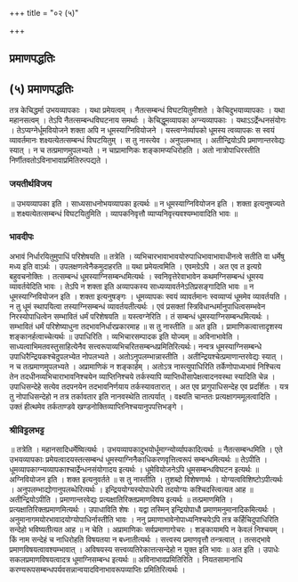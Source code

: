 +++
title = "०२ (५)"

+++


## प्रमाणपद्धतिः

## (५) **प्रमाणपद्धतिः**

तत्र केचिद्धर्मा उभयव्यापकाः । यथा प्रमेयत्वम् । नैतत्सम्बन्धं विघटयितुमीशते । केचिदुभयाव्यापकाः । यथा महानसत्वम् । तेऽपि नैतत्सम्बन्धविघटनाय समर्थाः । केचिद्धूमव्यापका अग्न्यव्यापकाः । यथाऽऽर्द्रेन्धनसंयोगः । तेऽप्यग्नेर्धूमवियोजने शक्ता अपि न धूमस्याग्निवियोजने । यस्त्वग्नेर्व्यापको धूमस्य त्वव्यापकः स स्वयं व्यावर्तमानः शक्ष्यत्येतत्सम्बन्धं विघटयितुम् । स तु नास्त्येव । अनुपलम्भात् । अतीन्द्रियोऽपि प्रमाणान्तरवेद्यः स्यात् । न च तत्प्रमाणमुपलभ्यते । न चाप्रामाणिकः शङ्कामप्यधिरोहति । अतो नात्रोपाधिरस्तीति निर्णीतवतोऽविनाभावाप्रमितिरुत्पद्यते ।

### **जयतीर्थविजय**

॥ उभयव्यापका इति । साध्यसाधनोभयव्यापका इत्यर्थः ॥ न धूमस्याग्निवियोजन इति । शक्ता इत्यनुषज्यते ॥ शक्ष्यत्येतत्सम्बन्धं विघटयितुमिति । व्यापकनिवृत्तौ व्याप्यनिवृत्त्यवश्यम्भावादिति भावः ॥

### **भावदीपः**

अभावं निर्धारयितुमुपाधिं परिशेषयति ॥ तत्रेति । व्यभिचारभावाभावयोरुपाधिभावाभावाधीनत्वे सतीति वा धर्मेषु मध्य इति वाऽर्थः । उपलक्षणत्वेनैकमुदाहरति ॥ यथा प्रमेयत्वमिति । एवमग्रेऽपि । अत एव त इत्यग्रे बहुवचनोक्तिः । तत्सम्बन्धं धूमस्याग्निसम्बन्धमित्यर्थः । स्वनिवृत्तेरेवाभावेन कथमग्निसम्बन्धं धूमस्य व्यावर्तयेदिति भावः । तेऽपि न शक्ता इति अव्यापकस्य साध्यव्यावर्तनेऽतिप्रसङ्गादिति भावः ॥ न धूमस्याग्निवियोजन इति । शक्ता इत्यनुषङ्गः । धूमव्यापकः स्वयं व्यावर्तमानः स्वव्याप्यं धूममेव व्यावर्तयति । न तु धूमं स्थापयित्वा तस्याग्निसम्बन्धं व्यावर्तयतीत्यर्थः । एवं प्रसक्तां स्त्रिविधान्धर्मानुपाधित्वसम्भवेन निरस्योपाधित्वेन सम्भावितं धर्मं परिशेषयति ॥ यस्त्वग्नेरिति । तं सम्बन्धं धूमस्याग्निसम्बन्धमित्यर्थः । सम्भावितं धर्मं परिशेष्याधुना तदभावनिर्धारप्रकारमाह ॥ स तु नास्तीति ॥ अत इति । प्रामाणिकत्वात्तादृशस्य शङ्कानर्हत्वाच्चेत्यर्थः ॥ उपाधिरिति । व्यभिचारसम्पादक इति योज्यम् ॥ अविनाभावेति । साध्यत्वाभिमतवस्तुसाहित्येनैव सत्त्वरूपाव्यभिचरितसम्बन्धप्रमितिरित्यर्थः। नन्वत्र धूमस्याग्निसम्बन्धे उपाधिरैन्द्रियकश्चेदुपलभ्येत नोपलभ्यते । अतोऽनुपलम्भान्नास्तीति । अतीन्द्रियश्चेत्प्रमाणान्तरवेद्यः स्यात् । न च तत्प्रमाणमुपलभ्यते । अप्रामाणिकं न शङ्कार्हम् । अतोऽत्र नास्त्युपाधिरिति तर्केणोपाध्यभावं निश्चित्य तेन तदधीनव्यभिचाराभावनिश्चयेन व्याप्तिनिश्चये तर्कस्यापि व्याप्तिधीसापेक्षत्वादनवस्था स्यादिति चेन्न । उपाधिसन्देहे सत्येव तदपनयेन तदभावनिर्णयाय तर्कस्यावतारात् । अत एव प्रागुपाधिसन्देह एव प्रदर्शितः । यत्र तु नोपाधिसन्देहो न तत्र तर्कावतार इति नानवस्थेति तात्पर्यात् । वक्ष्यति चान्ततः प्रत्यक्षागममूलत्वादिति । उक्तं हीत्थमेव तर्कताण्डवे खण्डनोक्तिव्याप्तिनिश्चयानुपपत्तिभङ्गे ।

### **श्रीविट्टलभट्ट**

॥ तत्रेति । महानसादिधर्मेष्वित्यर्थः । उभयव्यापकादुभयोर्धूमाग्न्योर्व्यापकादित्यर्थः ॥ नैतत्सम्बन्धमिति । एते उभयव्यापकाः प्रमेयत्वादयस्तत्सम्बन्धं धूमस्याग्निनैकाधिकरणवृत्तित्वरूपं सम्बन्धमित्यर्थः ॥ तेऽपीति । धूमव्यापकाग्न्यव्यापकाश्चार्द्रेन्धनसंयोगादय इत्यर्थः । धूमेवियोजनेऽपि धूमसम्बन्धविघटन इत्यर्थः ॥ अग्निवियोजन इति । शक्त इत्यनुवर्तते ॥ स तु नास्तीति । तुशब्दो विशेषणार्थः । योग्यत्वविशिष्टोऽपीत्यर्थः । अनुपलम्भाद्योगानुपलब्धेरित्यर्थः । इन्द्रिययोग्यस्योपाधेरपि तदयोग्यः कश्चिदस्त्वित्यत आह ॥ अतीन्द्रियोऽपीति । प्रमाणान्तरवेद्यः प्रत्यक्षातिरिक्तप्रमाणविषय इत्यर्थः ॥ तत्प्रमाणमिति । प्रत्यक्षातिरिक्तप्रमाणमित्यर्थः । उपाधाविति शेषः । यद्वा तस्मिन् इन्द्रियोपाधौ प्रमाणमनुमानादिकमित्यर्थः । अनुमानागमयोरभावादयोग्योपाधिर्नास्तीति भावः । ननु प्रमाणाभावेनोपाध्यनिश्चयेऽपि तत्र कर्हिचिदुपाधिरिति सन्देहो भविष्यतीत्यत आह ॥ न चेति । अप्रामाणिकः सर्वप्रमाणागोचरः । शङ्कायामपि न केवलं निश्चयम् । किं नाम सन्देहं च नाधिरोहति विषयतया न बध्नातीत्यर्थः । सत्त्वस्य प्रमाणवृत्तौ तन्त्रत्वात् । तत्सद्भावे प्रमाणविषयत्वावश्यम्भावात् । अविषयस्य सत्त्वव्यतिरेकात्तत्सन्देहो न युक्त इति भावः ॥ अत इति । उपाधेः सकलप्रमाणविषयत्वादत्र धूमाग्निसम्बन्ध इत्यर्थः ॥ अविनाभावप्रमितिरिति । नियतसामानाधि करण्यरूपसम्बन्धपर्यवसन्नान्वयादविनाभावरूपव्याप्तिः प्रमितिरित्यर्थः ।


